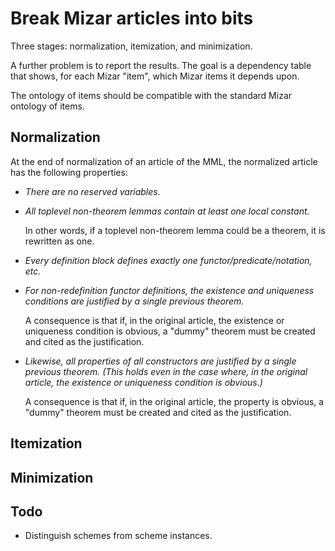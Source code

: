 Break Mizar articles into bits
==========

Three stages: normalization, itemization, and minimization.

A further problem is to report the results.  The goal is a dependency
table that shows, for each Mizar "item", which Mizar items it depends
upon.

The ontology of items should be compatible with the standard Mizar
ontology of items.

Normalization
----------

At the end of normalization of an article of the MML, the normalized
article has the following properties:

* *There are no reserved variables.*

* *All toplevel non-theorem lemmas contain at least one local constant.*

	In other words, if a toplevel non-theorem lemma could be a theorem, it is rewritten as one.

* *Every definition block defines exactly one functor/predicate/notation, etc.*

* *For non-redefinition functor definitions, the existence and uniqueness conditions are justified by a single previous theorem.*

	A consequence is that if, in the original article, the existence or uniqueness condition is obvious, a "dummy" theorem must be created and cited as the justification.

* *Likewise, all properties of all constructors are justified by a single previous theorem.  (This holds even in the case where, in the original article, the existence or uniqueness condition is obvious.)*

	A consequence is that if, in the original article, the property is obvious, a "dummy" theorem must be created and cited as the justification.

Itemization
----------

Minimization
----------

Todo
----------

* Distinguish schemes from scheme instances.
